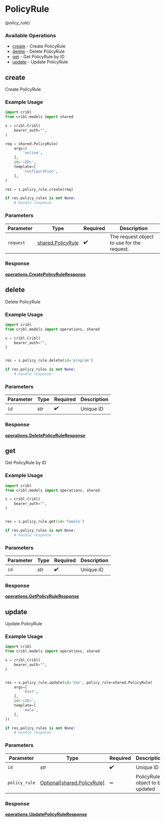 # PolicyRule
(*policy_rule*)

### Available Operations

* [create](#create) - Create PolicyRule
* [delete](#delete) - Delete PolicyRule
* [get](#get) - Get PolicyRule by ID
* [update](#update) - Update PolicyRule

## create

Create PolicyRule

### Example Usage

```python
import cribl
from cribl.models import shared

s = cribl.Cribl(
    bearer_auth="",
)

req = shared.PolicyRule(
    args=[
        'online',
    ],
    id='<ID>',
    template=[
        'Configuration',
    ],
)

res = s.policy_rule.create(req)

if res.policy_rules is not None:
    # handle response
```

### Parameters

| Parameter                                              | Type                                                   | Required                                               | Description                                            |
| ------------------------------------------------------ | ------------------------------------------------------ | ------------------------------------------------------ | ------------------------------------------------------ |
| `request`                                              | [shared.PolicyRule](../../models/shared/policyrule.md) | :heavy_check_mark:                                     | The request object to use for the request.             |


### Response

**[operations.CreatePolicyRuleResponse](../../models/operations/createpolicyruleresponse.md)**


## delete

Delete PolicyRule

### Example Usage

```python
import cribl
from cribl.models import operations, shared

s = cribl.Cribl(
    bearer_auth="",
)


res = s.policy_rule.delete(id='program')

if res.policy_rules is not None:
    # handle response
```

### Parameters

| Parameter          | Type               | Required           | Description        |
| ------------------ | ------------------ | ------------------ | ------------------ |
| `id`               | *str*              | :heavy_check_mark: | Unique ID          |


### Response

**[operations.DeletePolicyRuleResponse](../../models/operations/deletepolicyruleresponse.md)**


## get

Get PolicyRule by ID

### Example Usage

```python
import cribl
from cribl.models import operations, shared

s = cribl.Cribl(
    bearer_auth="",
)


res = s.policy_rule.get(id='female')

if res.policy_rules is not None:
    # handle response
```

### Parameters

| Parameter          | Type               | Required           | Description        |
| ------------------ | ------------------ | ------------------ | ------------------ |
| `id`               | *str*              | :heavy_check_mark: | Unique ID          |


### Response

**[operations.GetPolicyRuleResponse](../../models/operations/getpolicyruleresponse.md)**


## update

Update PolicyRule

### Example Usage

```python
import cribl
from cribl.models import operations, shared

s = cribl.Cribl(
    bearer_auth="",
)


res = s.policy_rule.update(id='Van', policy_rule=shared.PolicyRule(
    args=[
        'East',
    ],
    id='<ID>',
    template=[
        'male',
    ],
))

if res.policy_rules is not None:
    # handle response
```

### Parameters

| Parameter                                                        | Type                                                             | Required                                                         | Description                                                      |
| ---------------------------------------------------------------- | ---------------------------------------------------------------- | ---------------------------------------------------------------- | ---------------------------------------------------------------- |
| `id`                                                             | *str*                                                            | :heavy_check_mark:                                               | Unique ID                                                        |
| `policy_rule`                                                    | [Optional[shared.PolicyRule]](../../models/shared/policyrule.md) | :heavy_minus_sign:                                               | PolicyRule object to be updated                                  |


### Response

**[operations.UpdatePolicyRuleResponse](../../models/operations/updatepolicyruleresponse.md)**

